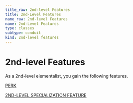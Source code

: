 ```yaml
---
title_raw: 2nd-level Features
title: 2nd-Level Features
name_raw: 2nd-level Features
name: 2nd-Level Features
type: classes
subtype: conduit
kind: 2nd-level features
---
```


# 2nd-level Features

As a 2nd-level elementalist, you gain the following features.

[PERK](./Perk.md)

[2ND-LEVEL SPECIALIZATION FEATURE](./2nd-Level%20Specialization%20Feature/2nd-Level%20Specialization%20Feature.md)
